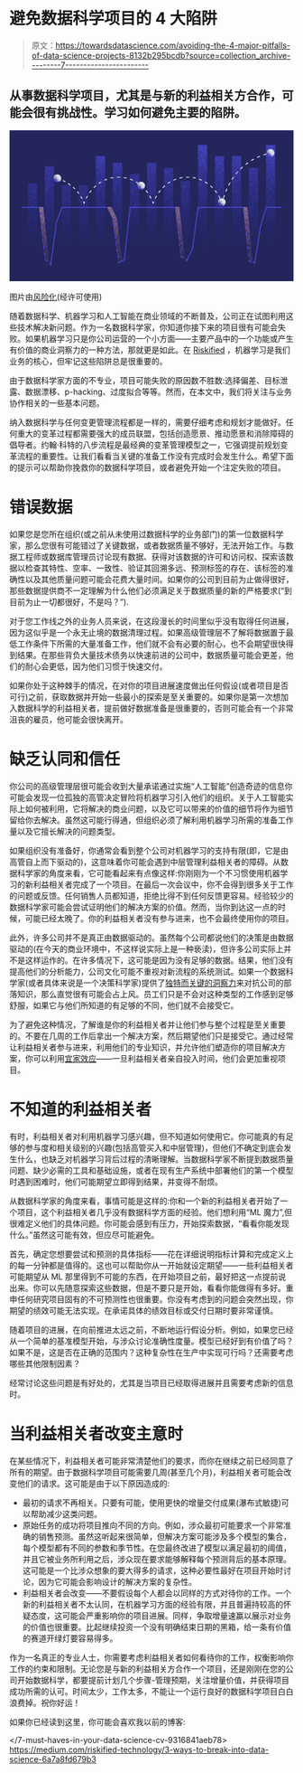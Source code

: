# 避免数据科学项目的 4 大陷阱

> 原文：<https://towardsdatascience.com/avoiding-the-4-major-pitfalls-of-data-science-projects-8132b295bcdb?source=collection_archive---------7----------------------->

## 从事数据科学项目，尤其是与新的利益相关方合作，可能会很有挑战性。学习如何避免主要的陷阱。

![](img/aa705036d208aecfb194fa2a1ca249bf.png)

图片由[风险化](https://www.riskified.com/)(经许可使用)

随着数据科学、机器学习和人工智能在商业领域的不断普及，公司正在试图利用这些技术解决新问题。作为一名数据科学家，你知道你接下来的项目很有可能会失败。如果机器学习只是你公司运营的一个小方面——主要产品中的一个功能或产生有价值的商业洞察力的一种方法，那就更是如此。在 [Riskified](https://medium.com/riskified-technology) ，机器学习是我们业务的核心，但牢记这些陷阱总是很重要的。

由于数据科学家方面的不专业，项目可能失败的原因数不胜数:选择偏差、目标泄露、数据漂移、p-hacking、过度拟合等等。然而，在本文中，我们将关注与业务协作相关的一些基本问题。

纳入数据科学与任何变更管理流程都是一样的，需要仔细考虑和规划才能做好。任何重大的变革过程都需要强大的成员联盟，包括创造愿景、推动愿景和消除障碍的倡导者。约翰·科特的八步流程是最经典的变革管理模型之一，它强调提前规划变革流程的重要性。让我们看看当关键的准备工作没有完成时会发生什么。希望下面的提示可以帮助你挽救你的数据科学项目，或者避免开始一个注定失败的项目。

# 错误数据

如果您是您所在组织(或之前从未使用过数据科学的业务部门)的第一位数据科学家，那么您很有可能错过了关键数据，或者数据质量不够好，无法开始工作。与数据工程师或数据库管理员讨论现有数据、获得对该数据的许可和访问权、探索该数据以检查其特性、空率、一致性、验证其回溯多远、预测标签的存在、该标签的准确性以及其他质量问题可能会花费大量时间。如果你的公司到目前为止做得很好，那些数据提供商不一定理解为什么他们必须满足关于数据质量的新的严格要求(“到目前为止一切都很好，不是吗？”).

对于您工作线之外的业务人员来说，在这段漫长的时间里似乎没有取得任何进展，因为这似乎是一个永无止境的数据清理过程。如果高级管理层不了解将数据置于最低工作条件下所需的大量准备工作，他们就不会有必要的耐心，也不会期望很快得到结果。在那些背负大量技术债务以快速前进的公司中，数据质量可能会更差，他们的耐心会更低，因为他们习惯于快速交付。

如果你处于这种棘手的情况，在对你的项目进展速度做出任何假设(或者项目是否可行)之前，获取数据并开始一些最小的探索是至关重要的。如果你是第一次想加入数据科学的利益相关者，提前做好数据准备是很重要的，否则可能会有一个非常沮丧的雇员，他可能会很快离开。

# 缺乏认同和信任

你公司的高级管理层很可能会收到大量承诺通过实施“人工智能”创造奇迹的信息你可能会发现一位孤独的高管决定冒险将机器学习引入他们的组织。关于人工智能实际上如何被利用，它将解决的商业问题，以及它可以带来的价值的细节将作为细节留给你去解决。虽然这可能行得通，但组织必须了解利用机器学习所需的准备工作量以及它擅长解决的问题类型。

如果组织没有准备好，你通常会看到整个公司对机器学习的支持有限(即，它是由高管自上而下驱动的)，这意味着你可能会遇到中层管理利益相关者的障碍。从数据科学家的角度来看，它可能看起来有点像这样:你刚刚为一个不习惯使用机器学习的新利益相关者完成了一个项目。在最后一次会议中，你不会得到很多关于工作的问题或反馈。任何销售人员都知道，拒绝比得不到任何反馈更容易。经验较少的数据科学家可能会尝试证明他们的解决方案的价值。然而，当你到达这一点的时候，可能已经太晚了。你的利益相关者没有参与进来，也不会最终使用你的项目。

此外，许多公司并不是真正由数据驱动的。虽然每个公司都说他们的决策是由数据驱动的(在今天的商业环境中，不这样说实际上是一种亵渎)，但许多公司实际上并不是这样运作的。在许多情况下，这可能是因为没有足够的数据。结果，他们没有提高他们的分析能力，公司文化可能不重视对新流程的系统测试。如果一个数据科学家(或者具体来说是一个决策科学家)提供了[独特而关键的洞察力](https://medium.com/riskified-technology/data-vs-insight-the-thin-line-between-good-and-bad-reports-91997d5e9cd)来对抗公司的部落知识，那么直觉很有可能会占上风。员工们只是不会对这种类型的工作感到足够舒服，如果它与他们所知道的有足够的不同，他们就不会接受它。

为了避免这种情况，了解谁是你的利益相关者并让他们参与整个过程是至关重要的。不要在几周的工作后拿出一个解决方案，然后期望他们只是接受它。通过经常让利益相关者参与进来，利用他们的专业知识，并允许他们塑造你的项目解决方案，你可以利用[宜家效应](https://en.wikipedia.org/wiki/IKEA_effect)——一旦利益相关者亲自投入时间，他们会更加重视项目。

# 不知道的利益相关者

有时，利益相关者对利用机器学习感兴趣，但不知道如何使用它。你可能真的有足够的参与度和相关级别的兴趣(包括高管买入和中层管理)，但他们不确定到底会发生什么，也缺乏对机器学习背后过程的清晰理解。当数据科学家不断提到数据质量问题、缺少必需的工具和基础设施，或者在现有生产系统中部署他们的第一个模型时遇到困难时，他们可能期望立即得到结果，并变得不耐烦。

从数据科学家的角度来看，事情可能是这样的:你和一个新的利益相关者开始了一个项目，这个利益相关者几乎没有数据科学方面的经验。他们想利用“ML 魔力”,但很难定义他们的具体问题。你可能会感到有压力，开始探索数据，“看看你能发现什么。”虽然这可能有效，但应尽可能避免。

首先，确定您想要尝试和预测的具体指标——花在详细说明指标计算和完成定义上的每一分钟都是值得的。这也可以帮助你从一开始就设定期望——一些利益相关者可能期望从 ML 那里得到不可能的东西，在开始项目之前，最好把这一点提前说出来。你可以先随意探索这些数据，但是不要只是开始，看看你能做得有多好。重申任何研究项目固有的不可预测性也很重要。你没有考虑到的问题会突然出现，你期望的绩效可能无法实现。在承诺具体的绩效目标或交付日期时要非常谨慎。

随着项目的进展，在向前推进太远之前，不断地运行假设分析。例如，如果您已经从一个简单的基准模型开始，与涉众讨论准确性度量。模型已经好到有价值了吗？如果不是，这是否在正确的范围内？这种复杂性在生产中实现可行吗？还需要考虑哪些其他限制因素？

经常讨论这些问题是有好处的，尤其是当项目已经取得进展并且需要考虑新的信息时。

# 当利益相关者改变主意时

在某些情况下，利益相关者可能非常清楚他们的要求，而你在继续之前已经同意了所有的期望。由于数据科学项目可能需要几周(甚至几个月)，利益相关者可能会改变他们的请求。这可能是由于以下原因造成的:

*   最初的请求不再相关。只要有可能，使用更快的增量交付成果(瀑布式敏捷)可以帮助减少这类问题。
*   原始任务的成功将项目推向不同的方向。例如，涉众最初可能要求一个非常准确的销售预测。虽然这听起来很简单，但解决方案可能涉及多个模型的集合，每个模型都有不同的参数和季节性。在您最终改进了模型以满足最初的阈值，并且它被业务所利用之后，涉众现在要求能够解释每个预测背后的基本原理。这可能是一个比涉众想象的要大得多的请求，这种必要性最好在项目开始时讨论，因为它可能会影响设计的解决方案的复杂性。
*   利益相关者会改变——不要假设每个人都会以同样的方式对待你的工作。一个新的利益相关者不太认同，在机器学习方面的经验有限，并且普遍持较高的怀疑态度，这可能会严重影响你的项目进展。同样，争取增量速赢以展示对业务的价值也很重要。比起继续投资一个没有明确结束日期的黑箱，给一条有价值的赛道开绿灯要容易得多。

作为一名真正的专业人士，你需要考虑利益相关者如何看待你的工作，权衡影响你工作的约束和限制。无论您是与新的利益相关方合作一个项目，还是刚刚在您的公司开始数据科学，都要提前计划几个步骤-管理预期，关注增量价值，并获得项目成功所需的认可。时间太少，工作太多，不能让一个运行良好的数据科学项目白白浪费掉。祝你好运！

如果你已经读到这里，你可能会喜欢我以前的博客:

</7-must-haves-in-your-data-science-cv-9316841aeb78>  <https://medium.com/riskified-technology/3-ways-to-break-into-data-science-6a7a8fd679b3> 
